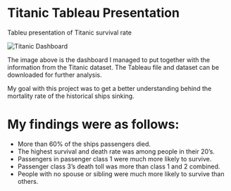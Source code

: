 # Titanic Tableau Presentation
Tableu presentation of Titanic survival rate

![Titanic Dashboard](https://evgt187.github.io/Portfolio/image/Titanic-Dashboard.png)


The image above is the dashboard I managed to put together with the information from the Titanic dataset. The Tableau file and dataset can be downloaded for further analysis.

My goal with this project was to get a better understanding behind the mortality rate of the historical ships sinking.


# My findings were as follows:

* More than 60% of the ships passengers died.
* The highest survival and death rate was among people in their 20’s.
* Passengers in passenger class 1 were much more likely to survive.
* Passenger class 3’s death toll was more than class 1 and 2 combined.
* People with no spouse or sibling were much more likely to survive than others.
